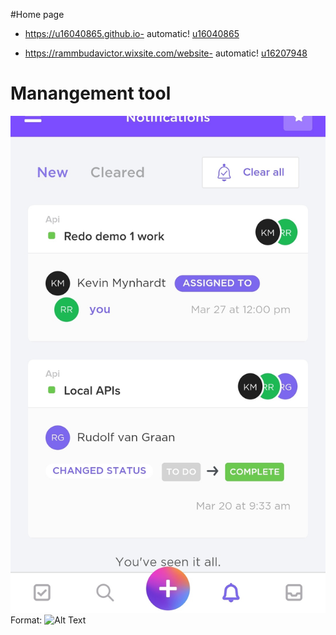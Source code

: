 #Home page


* https://u16040865.github.io- automatic!
  [u16040865](https://u16040865.github.io)
  
 * https://rammbudavictor.wixsite.com/website- automatic!
  [u16207948](https://rammbudavictor.wixsite.com/website)


# Manangement tool 

![GitHub Logo](IMG_20200507_191257.jpg)
Format: ![Alt Text](url)



